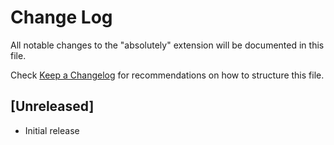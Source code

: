 # Change Log

All notable changes to the "absolutely" extension will be documented in this file.

Check [Keep a Changelog](http://keepachangelog.com/) for recommendations on how to structure this file.

## [Unreleased]

- Initial release